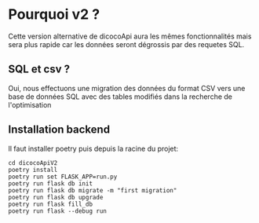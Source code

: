 # Pourquoi v2 ?
Cette version alternative de dicocoApi aura les mêmes fonctionnalités mais 
sera plus rapide car les données seront dégrossis par des requetes SQL.

## SQL et csv ?
Oui, nous effectuons une migration des données du format CSV vers 
une base de données SQL avec des tables modifiés dans la recherche de l'optimisation


## Installation backend

Il faut installer poetry puis depuis la racine du projet:
```
cd dicocoApiV2
poetry install
poetry run set FLASK_APP=run.py
poetry run flask db init
poetry run flask db migrate -m "first migration"
poetry run flask db upgrade
poetry run flask fill_db
poetry run flask --debug run
```